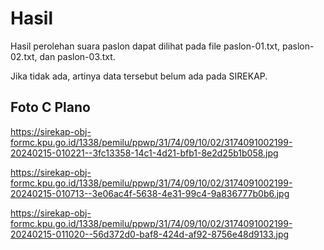 # Hasil

Hasil perolehan suara paslon dapat dilihat pada file paslon-01.txt, paslon-02.txt, dan paslon-03.txt.

Jika tidak ada, artinya data tersebut belum ada pada SIREKAP.

## Foto C Plano

https://sirekap-obj-formc.kpu.go.id/1338/pemilu/ppwp/31/74/09/10/02/3174091002199-20240215-010221--3fc13358-14c1-4d21-bfb1-8e2d25b1b058.jpg

https://sirekap-obj-formc.kpu.go.id/1338/pemilu/ppwp/31/74/09/10/02/3174091002199-20240215-010713--3e06ac4f-5638-4e31-99c4-9a836777b0b6.jpg

https://sirekap-obj-formc.kpu.go.id/1338/pemilu/ppwp/31/74/09/10/02/3174091002199-20240215-011020--56d372d0-baf8-424d-af92-8756e48d9133.jpg

